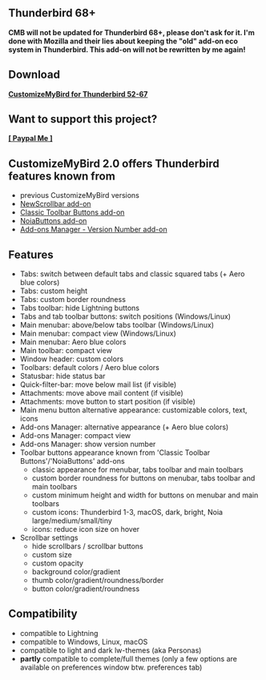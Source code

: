 ## Thunderbird 68+

**CMB will not be updated for Thunderbird 68+, please don't ask for it. I'm done with Mozilla and their lies about keeping the "old" add-on eco system in Thunderbird. This add-on will not be rewritten by me again!**  

## Download

**[CustomizeMyBird for Thunderbird 52-67](https://github.com/Aris-t2/CustomizeMyBird/releases)**  

## Want to support this project?

**[[ Paypal Me ]](https://www.paypal.me/tkpay)**  

## CustomizeMyBird 2.0 offers Thunderbird features known from
- previous CustomizeMyBird versions
- <a href=https://addons.thunderbird.net/addon/noiascrollbars/>NewScrollbar add-on</a> 
- <a href=https://addons.thunderbird.net/addon/cstbb/>Classic Toolbar Buttons add-on</a> 
- <a href=https://addons.thunderbird.net/addon/noiabuttons/>NoiaButtons add-on</a> 
- <a href=https://addons.thunderbird.net/addon/amversionnumber/>Add-ons Manager - Version Number add-on</a>

## Features
- Tabs: switch between default tabs and classic squared tabs (+ Aero blue colors)
- Tabs: custom height
- Tabs: custom border roundness
- Tabs toolbar: hide Lightning buttons
- Tabs and tab toolbar buttons: switch positions (Windows/Linux)
- Main menubar: above/below tabs toolbar (Windows/Linux)
- Main menubar: compact view (Windows/Linux)
- Main menubar: Aero blue colors
- Main toolbar: compact view
- Window header: custom colors
- Toolbars: default colors / Aero blue colors
- Statusbar: hide status bar
- Quick-filter-bar: move below mail list (if visible)
- Attachments: move above mail content (if visible)
- Attachments: move button to start position (if visible)
- Main menu button alternative appearance: customizable colors, text, icons
- Add-ons Manager: alternative appearance (+ Aero blue colors)
- Add-ons Manager: compact view
- Add-ons Manager: show version number
- Toolbar buttons appearance known from 'Classic Toolbar Buttons'/'NoiaButtons' add-ons
  - classic appearance for menubar, tabs toolbar and main toolbars
  - custom border roundness for buttons on menubar, tabs toolbar and main toolbars
  - custom minimum height and width for buttons on menubar and main toolbars
  - custom icons: Thunderbird 1-3, macOS, dark, bright, Noia large/medium/small/tiny
  - icons: reduce icon size on hover
- Scrollbar settings
  - hide scrollbars / scrollbar buttons
  - custom size
  - custom opacity
  - background color/gradient
  - thumb color/gradient/roundness/border
  - button color/gradient/roundness

## Compatibility
- compatible to Lightning
- compatible to Windows, Linux, macOS
- compatible to light and dark lw-themes (aka Personas)
- <b>partly</b> compatible to complete/full themes (only a few options are available on preferences window btw. preferences tab)

